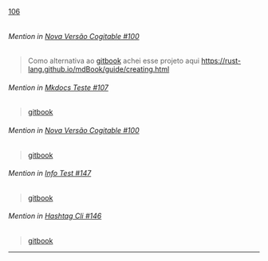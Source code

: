 [106](https://github.com/guilhermeprokisch/guilherme/issues/106) 
###### 




 ######  Mention in [Nova Versão Cogitable #100](Nova-Versão-Cogitable-#100)  
 > Como alternativa ao [gitbook](gitbook.md) achei esse projeto aqui https://rust-lang.github.io/mdBook/guide/creating.html


 ######  Mention in [Mkdocs Teste #107](Mkdocs-Teste-#107)  
 > [gitbook](gitbook.md)


 ######  Mention in [Nova Versão Cogitable #100](Nova-Versão-Cogitable-#100)  
 > [gitbook](gitbook.md)


 ######  Mention in [Info Test #147](Info-Test-#147)  
 > [gitbook](gitbook.md)


 ######  Mention in [Hashtag Cli #146](Hashtag-Cli-#146)  
 > [gitbook](gitbook.md)

-------------------------------------------------------------------------------

